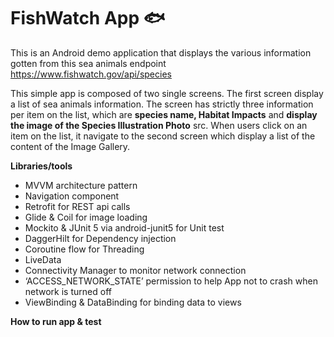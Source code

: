 # FishWatch App :fish:

This is an Android demo application that displays the various information gotten from this sea animals endpoint https://www.fishwatch.gov/api/species            

This simple app is composed of two single screens. The first screen display a list of sea animals information.
The screen has strictly three information per item on the list, which are  **species name, Habitat Impacts** and **display the image of the Species Illustration Photo** src. When users click on an item on the list, it navigate to the second screen which display a list of the content of the Image Gallery. 

**Libraries/tools**
* MVVM architecture pattern
* Navigation component
* Retrofit for REST api calls
* Glide & Coil for image loading
* Mockito & JUnit 5 via android-junit5 for Unit test
* DaggerHilt for Dependency injection
* Coroutine flow for Threading
* LiveData
* Connectivity Manager to monitor network connection
* ‘ACCESS_NETWORK_STATE’ permission to help App not to crash when network is turned off 
* ViewBinding & DataBinding for binding data to views




**How to run app & test**
